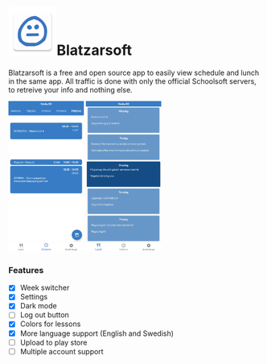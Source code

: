 # ![app icon](./app/src/main/res/mipmap-xhdpi/ic_launcher.png)Blatzarsoft

Blatzarsoft is a free and open source app to easily view schedule and lunch in the same app.
All traffic is done with only the official Schoolsoft servers, to retreive your info and nothing else.

<img src="./.github/screenshot_schedule.jpeg" height="300"/> <img src="./.github/screenshot_lunch.jpeg" height="300"/> 

### Features

- [x] Week switcher
- [x] Settings
- [x] Dark mode
- [ ] Log out button
- [x] Colors for lessons
- [x] More language support (English and Swedish)
- [ ] Upload to play store
- [ ] Multiple account support

